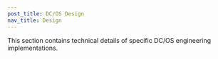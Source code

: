 ```yaml
---
post_title: DC/OS Design
nav_title: Design
---
```


This section contains technical details of specific DC/OS engineering implementations. 
